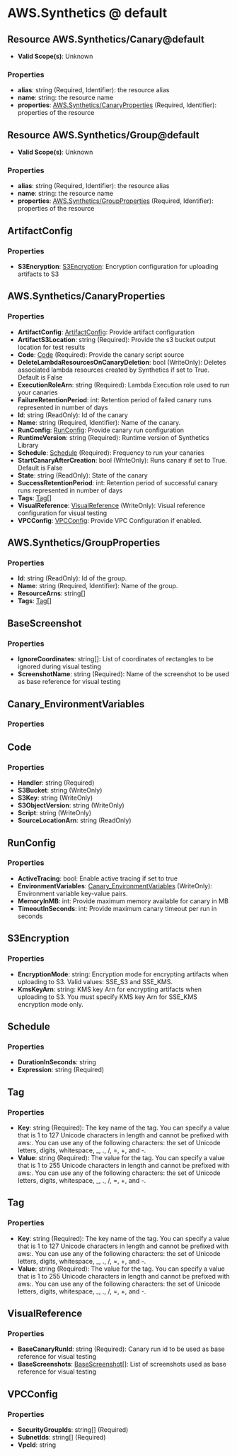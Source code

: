 # AWS.Synthetics @ default

## Resource AWS.Synthetics/Canary@default
* **Valid Scope(s)**: Unknown
### Properties
* **alias**: string (Required, Identifier): the resource alias
* **name**: string: the resource name
* **properties**: [AWS.Synthetics/CanaryProperties](#awssyntheticscanaryproperties) (Required, Identifier): properties of the resource

## Resource AWS.Synthetics/Group@default
* **Valid Scope(s)**: Unknown
### Properties
* **alias**: string (Required, Identifier): the resource alias
* **name**: string: the resource name
* **properties**: [AWS.Synthetics/GroupProperties](#awssyntheticsgroupproperties) (Required, Identifier): properties of the resource

## ArtifactConfig
### Properties
* **S3Encryption**: [S3Encryption](#s3encryption): Encryption configuration for uploading artifacts to S3

## AWS.Synthetics/CanaryProperties
### Properties
* **ArtifactConfig**: [ArtifactConfig](#artifactconfig): Provide artifact configuration
* **ArtifactS3Location**: string (Required): Provide the s3 bucket output location for test results
* **Code**: [Code](#code) (Required): Provide the canary script source
* **DeleteLambdaResourcesOnCanaryDeletion**: bool (WriteOnly): Deletes associated lambda resources created by Synthetics if set to True. Default is False
* **ExecutionRoleArn**: string (Required): Lambda Execution role used to run your canaries
* **FailureRetentionPeriod**: int: Retention period of failed canary runs represented in number of days
* **Id**: string (ReadOnly): Id of the canary
* **Name**: string (Required, Identifier): Name of the canary.
* **RunConfig**: [RunConfig](#runconfig): Provide canary run configuration
* **RuntimeVersion**: string (Required): Runtime version of Synthetics Library
* **Schedule**: [Schedule](#schedule) (Required): Frequency to run your canaries
* **StartCanaryAfterCreation**: bool (WriteOnly): Runs canary if set to True. Default is False
* **State**: string (ReadOnly): State of the canary
* **SuccessRetentionPeriod**: int: Retention period of successful canary runs represented in number of days
* **Tags**: [Tag](#tag)[]
* **VisualReference**: [VisualReference](#visualreference) (WriteOnly): Visual reference configuration for visual testing
* **VPCConfig**: [VPCConfig](#vpcconfig): Provide VPC Configuration if enabled.

## AWS.Synthetics/GroupProperties
### Properties
* **Id**: string (ReadOnly): Id of the group.
* **Name**: string (Required, Identifier): Name of the group.
* **ResourceArns**: string[]
* **Tags**: [Tag](#tag)[]

## BaseScreenshot
### Properties
* **IgnoreCoordinates**: string[]: List of coordinates of rectangles to be ignored during visual testing
* **ScreenshotName**: string (Required): Name of the screenshot to be used as base reference for visual testing

## Canary_EnvironmentVariables
### Properties

## Code
### Properties
* **Handler**: string (Required)
* **S3Bucket**: string (WriteOnly)
* **S3Key**: string (WriteOnly)
* **S3ObjectVersion**: string (WriteOnly)
* **Script**: string (WriteOnly)
* **SourceLocationArn**: string (ReadOnly)

## RunConfig
### Properties
* **ActiveTracing**: bool: Enable active tracing if set to true
* **EnvironmentVariables**: [Canary_EnvironmentVariables](#canaryenvironmentvariables) (WriteOnly): Environment variable key-value pairs.
* **MemoryInMB**: int: Provide maximum memory available for canary in MB
* **TimeoutInSeconds**: int: Provide maximum canary timeout per run in seconds

## S3Encryption
### Properties
* **EncryptionMode**: string: Encryption mode for encrypting artifacts when uploading to S3. Valid values: SSE_S3 and SSE_KMS.
* **KmsKeyArn**: string: KMS key Arn for encrypting artifacts when uploading to S3. You must specify KMS key Arn for SSE_KMS encryption mode only.

## Schedule
### Properties
* **DurationInSeconds**: string
* **Expression**: string (Required)

## Tag
### Properties
* **Key**: string (Required): The key name of the tag. You can specify a value that is 1 to 127 Unicode characters in length and cannot be prefixed with aws:. You can use any of the following characters: the set of Unicode letters, digits, whitespace, _, ., /, =, +, and -. 
* **Value**: string (Required): The value for the tag. You can specify a value that is 1 to 255 Unicode characters in length and cannot be prefixed with aws:. You can use any of the following characters: the set of Unicode letters, digits, whitespace, _, ., /, =, +, and -. 

## Tag
### Properties
* **Key**: string (Required): The key name of the tag. You can specify a value that is 1 to 127 Unicode characters in length and cannot be prefixed with aws:. You can use any of the following characters: the set of Unicode letters, digits, whitespace, _, ., /, =, +, and -. 
* **Value**: string (Required): The value for the tag. You can specify a value that is 1 to 255 Unicode characters in length and cannot be prefixed with aws:. You can use any of the following characters: the set of Unicode letters, digits, whitespace, _, ., /, =, +, and -. 

## VisualReference
### Properties
* **BaseCanaryRunId**: string (Required): Canary run id to be used as base reference for visual testing
* **BaseScreenshots**: [BaseScreenshot](#basescreenshot)[]: List of screenshots used as base reference for visual testing

## VPCConfig
### Properties
* **SecurityGroupIds**: string[] (Required)
* **SubnetIds**: string[] (Required)
* **VpcId**: string

